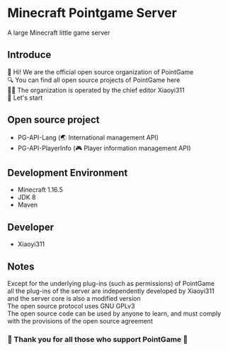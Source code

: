 # Minecraft Pointgame Server
A large Minecraft little game server

## Introduce
👋 Hi! We are the official open source organization of PointGame</br>
🔍 You can find all open source projects of PointGame here</br>
👨‍💻 The organization is operated by the chief editor Xiaoyi311</br>
🚩 Let's start

## Open source project
- PG-API-Lang (🌏 International management API)
- PG-API-PlayerInfo (🎮 Player information management API)

## Development Environment
- Minecraft 1.16.5
- JDK 8
- Maven

## Developer
- Xiaoyi311

## Notes
Except for the underlying plug-ins (such as permissions) of PointGame</br>
all the plug-ins of the server are independently developed by Xiaoyi311</br>
and the server core is also a modified version</br>
The open source protocol uses GNU GPLv3</br>
The open source code can be used by anyone to learn, and must comply with the provisions of the open source agreement</br>

### 🎉 Thank you for all those who support PointGame 🎉
